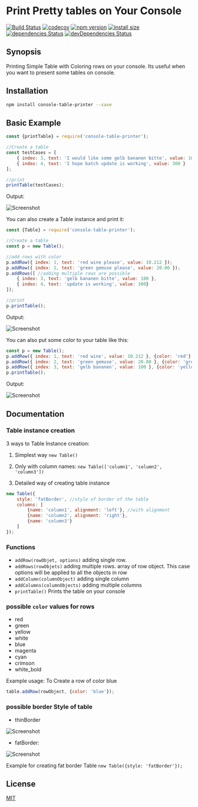 # Print Pretty tables on Your Console

[![Build Status](https://travis-ci.org/ayonious/console-table-printer.svg?branch=master)](https://travis-ci.org/ayonious/console-table-printer)
[![codecov](https://codecov.io/gh/ayonious/console-table-printer/branch/master/graph/badge.svg)](https://codecov.io/gh/ayonious/console-table-printer)
[![npm version](https://badge.fury.io/js/console-table-printer.svg)](https://badge.fury.io/js/console-table-printer)
[![install size](https://packagephobia.now.sh/badge?p=console-table-printer@1.1.10)](https://packagephobia.now.sh/result?p=console-table-printer@1.1.10)
[![dependencies Status](https://david-dm.org/ayonious/console-table-printer/status.svg)](https://david-dm.org/ayonious/console-table-printer)
[![devDependencies Status](https://david-dm.org/ayonious/console-table-printer/dev-status.svg)](https://david-dm.org/ayonious/console-table-printer?type=dev)

## Synopsis

Printing Simple Table with Coloring rows on your console. Its useful when you want to present some tables on console.

## Installation

```bash
npm install console-table-printer --save
```

## Basic Example

```javascript
const {printTable} = require('console-table-printer');

//Create a table
const testCases = [
    { index: 3, text: 'I would like some gelb bananen bitte', value: 100 },
    { index: 4, text: 'I hope batch update is working', value: 300 }
];

//print
printTable(testCases);
```

Output:

![Screenshot](https://cdn.jsdelivr.net/gh/ayonious/console-table-printer@master/static-resources/quick-print.png)

You can also create a Table instance and print it:
```javascript
const {Table} = require('console-table-printer');

//Create a table
const p = new Table();

//add rows with color
p.addRow({ index: 1, text: 'red wine please', value: 10.212 });
p.addRow({ index: 2, text: 'green gemuse please', value: 20.00 });
p.addRows([ //adding multiple rows are possible
    { index: 3, text: 'gelb bananen bitte', value: 100 },
    { index: 4, text: 'update is working', value: 300}
]);

//print
p.printTable();
```

Output:

![Screenshot](https://cdn.jsdelivr.net/gh/ayonious/console-table-printer@master/static-resources/screenshot-simple.png)

You can also put some color to your table like this:
```javascript
const p = new Table();
p.addRow({ index: 1, text: 'red wine', value: 10.212 }, {color: 'red'});
p.addRow({ index: 2, text: 'green gemuse', value: 20.00 }, {color: 'green'});
p.addRow({ index: 3, text: 'gelb bananen', value: 100 }, {color: 'yellow'});
p.printTable();
```

Output:

![Screenshot](https://cdn.jsdelivr.net/gh/ayonious/console-table-printer@master/static-resources/screenshot-colored.png)

## Documentation

### Table instance creation
3 ways to Table Instance creation:

1. Simplest way `new Table()`

2. Only with column names: `new Table(['column1', 'column2', 'column3'])`

3. Detailed way of creating table instance

```javascript
new Table({
    style: 'fatBorder', //style of border of the table
    columns: [
        {name: 'column1', alignment: 'left'}, //with alignment
        {name: 'column2', alignment: 'right'},
        {name: 'column3'}
    ]
});
```

### Functions

* `addRow(rowObjet, options)` adding single row.
* `addRows(rowObjets)` adding multiple rows. array of row object. This case options will be applied to all the objects in row
* `addColumn(columnObject)` adding single column
* `addColumns(columnObjects)` adding multiple columns
* `printTable()` Prints the table on your console

### possible `color` values for rows

* red
* green
* yellow
* white
* blue
* magenta
* cyan
* crimson
* white_bold

Example usage: To Create a row of color blue
```js
table.addRow(rowObject, {color: 'blue'});
```

### possible border Style of table

* thinBorder

![Screenshot](https://cdn.jsdelivr.net/gh/ayonious/console-table-printer@master/static-resources/screenshot-thin-border.png)

* fatBorder:

![Screenshot](https://cdn.jsdelivr.net/gh/ayonious/console-table-printer@master/static-resources/screenshot-fat-border.png)

Example for creating fat border Table `new Table({style: 'fatBorder'});`

## License

[MIT](https://github.com/ayonious/console-table-printer/blob/master/LICENSE)
